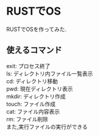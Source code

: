 # RUSTでOS
RUSTでOSを作ってみた.  

## 使えるコマンド
exit: プロセス終了  
ls: ディレクトリ内ファイル一覧表示  
cd: ディレクトリ移動  
pwd: 現在ディレクトリ表示  
mkdir: ディレクトリ作成  
touch: ファイル作成  
cat: ファイル内容表示  
rm: ファイル削除  
また,実行ファイルの実行ができる  
